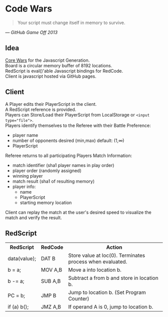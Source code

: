 # Code Wars

 > Your script must change itself in memory to survive.

<cite>&mdash; GitHub Game Off 2013</cite>



## Idea

[Core Wars](http://corewar.co.uk/cwg.txt) for the Javascript Generation.  
Board is a circular memory buffer of 8192 locations.  
RedScript is eval()'able Javascript bindings for RedCode.  
Client is javascript hosted via GitHub pages.  

## Client

A Player edits their PlayerScript in the client.  
A RedScript reference is provided.  
Players can Store/Load their PlayerScript from LocalStorage or ```<input type="file">```.  
Players identify themselves to the Referee with their Battle Preference:  

- player name
- number of opponents desired (min,max) default: (1,∞)
- PlayerScript

Referee returns to all participating Players Match Information:

- match identifier (sha1 player names in play order)
- player order (randomly assigned)
- winning player
- match result (sha1 of resulting memory)
- player info:
  - name
  - PlayerScript
  - starting memory location

Client can replay the match at the user's desired speed to visualize the match and verify the result.


## RedScript


<table>
  <tr><th>RedScript</th><th>RedCode</th><th>Action</th></tr>
  <tr>
    <td>data(value);</td>
    <td>DAT B</td>
    <td>Store value at loc(0). Terminates process when evaluated.</td>
  </tr>
  <tr>
    <td>b = a;</td>
    <td>MOV A,B</td>
    <td>Move a into location b.</td>
  </tr>
  <tr>
    <td>b -= a;</td>
    <td>SUB A,B</td>
    <td>Subtract a from b and store in location b.</td>
  </tr>
  <tr>
    <td>PC = b;</td>
    <td>JMP B</td>
    <td>Jump to location b. (Set Program Counter)</td>
  </tr>
  <tr>
    <td>if (a) b(); </td>
    <td>JMZ A,B</td>
    <td>If operand A is 0, jump to location b.</td>
  </tr>

</table>




